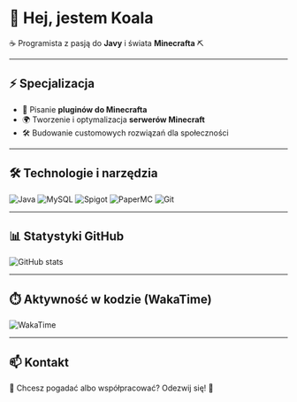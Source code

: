 # 👋 Hej, jestem Koala  

☕ Programista z pasją do **Javy** i świata **Minecrafta** ⛏️  

---

## ⚡ Specjalizacja
- 🔌 Pisanie **pluginów do Minecrafta**  
- 🌍 Tworzenie i optymalizacja **serwerów Minecraft**  
- 🛠️ Budowanie customowych rozwiązań dla społeczności  

---

## 🛠️ Technologie i narzędzia
![Java](https://img.shields.io/badge/Java-ED8B00?style=for-the-badge&logo=openjdk&logoColor=white)
![MySQL](https://img.shields.io/badge/MySQL-005C84?style=for-the-badge&logo=mysql&logoColor=white)
![Spigot](https://img.shields.io/badge/Spigot-ED8106?style=for-the-badge&logo=minecraft&logoColor=white)
![PaperMC](https://img.shields.io/badge/PaperMC-3DDC84?style=for-the-badge&logo=minecraft&logoColor=white)
![Git](https://img.shields.io/badge/Git-F05033?style=for-the-badge&logo=git&logoColor=white)

---

## 📊 Statystyki GitHub
![GitHub stats](https://github-readme-stats.vercel.app/api?username=Koala-Szef&show_icons=true&theme=tokyonight)  

---

## ⏱️ Aktywność w kodzie (WakaTime)
![WakaTime](https://github-readme-stats.vercel.app/api/wakatime?username=Koala&theme=tokyonight)

---

## 📫 Kontakt
💬 Chcesz pogadać albo współpracować? Odezwij się! 🤝
